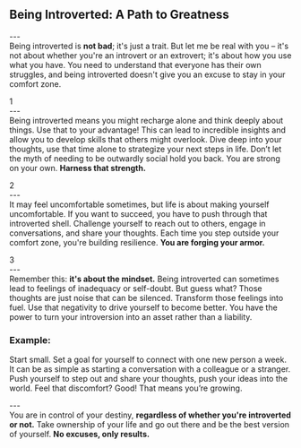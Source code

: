 ## Being Introverted: A Path to Greatness<br>
---<br>
Being introverted is **not bad**; it's just a trait. But let me be real with you – it's not about whether you're an introvert or an extrovert; it's about how you use what you have. You need to understand that everyone has their own struggles, and being introverted doesn't give you an excuse to stay in your comfort zone.

1<br>
---<br>
Being introverted means you might recharge alone and think deeply about things. Use that to your advantage! This can lead to incredible insights and allow you to develop skills that others might overlook. Dive deep into your thoughts, use that time alone to strategize your next steps in life. Don’t let the myth of needing to be outwardly social hold you back. You are strong on your own. **Harness that strength.**

2<br>
---<br>
It may feel uncomfortable sometimes, but life is about making yourself uncomfortable. If you want to succeed, you have to push through that introverted shell. Challenge yourself to reach out to others, engage in conversations, and share your thoughts. Each time you step outside your comfort zone, you're building resilience. **You are forging your armor.**

3<br>
---<br>
Remember this: **it's about the mindset.** Being introverted can sometimes lead to feelings of inadequacy or self-doubt. But guess what? Those thoughts are just noise that can be silenced. Transform those feelings into fuel. Use that negativity to drive yourself to become better. You have the power to turn your introversion into an asset rather than a liability. 

### Example: 
Start small. Set a goal for yourself to connect with one new person a week. It can be as simple as starting a conversation with a colleague or a stranger. Push yourself to step out and share your thoughts, push your ideas into the world. Feel that discomfort? Good! That means you’re growing.

---<br>
You are in control of your destiny, **regardless of whether you're introverted or not.** Take ownership of your life and go out there and be the best version of yourself. **No excuses, only results.**